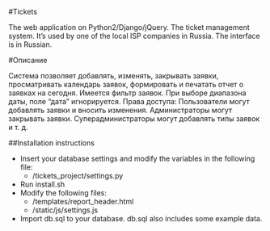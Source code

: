 #Tickets

The web application on Python2/Django/jQuery. The ticket management system. 
It’s used by one of the local ISP companies in Russia. The interface is in Russian.

#Описание

Система позволяет добавлять, изменять, закрывать заявки, просматривать календарь заявок, формировать и печатать отчет о заявках на сегодня. Имеется фильтр заявок. При выборе диапазона даты, поле “дата” игнорируется. Права доступа: Пользователи могут добавлять заявки и вносить изменения. Администраторы могут закрывать заявки. Суперадминистраторы могут добавлять типы заявок и т. д.
    
##Installation instructions

* Insert your database settings and modify the variables in the following file:
    * /tickets_project/settings.py
* Run install.sh
* Modify the following files:
    * /templates/report_header.html
    * /static/js/settings.js
* Import db.sql to your database. db.sql also includes some example data.
